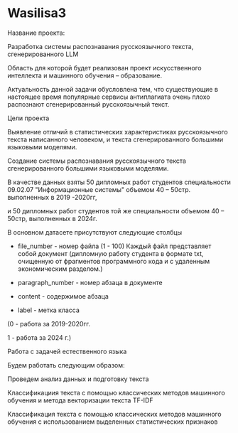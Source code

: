 # Wasilisa3

Название проекта:

Разработка системы распознавания русскоязычного текста, сгенерированного LLM

Область для которой будет реализован проект искусственного интеллекта и машинного обучения – образование.

Актуальность данной задачи обусловлена тем, что существующие в настоящее время популярные сервисы антиплагиата очень плохо распознают сгенерированный русскоязычный текст.

Цели проекта

Выявление отличий в статистических характеристиках русскоязычного текста написанного человеком, и текста сгенерированного большими языковыми моделями.

Создание системы распознавания русскоязычного текста сгенерированного большими языковыми моделями.

В качестве данных взяты 50 дипломных работ студентов специальности 09.02.07 "Информационные системы" объемом 40 – 50стр. выполненных в 2019 -2020гг,

и 50 дипломных работ студентов той же специальности объемом 40 – 50стр, выполненных в 2024г.

В основном датасете присутствуют следующие столбцы

- file_number - номер файла (1 - 100) 
Каждый файл представляет собой документ (дипломную работу студента в формате txt, очищенную от фрагментов программного кода и с удаленным экономическим разделом.)

- paragraph_number - номер абзаца в документе

- content - содержимое абзаца

- label - метка класса

(0 - работа за 2019-2020гг.

1 - работа за 2024 г.)

Работа с задачей естественного языка

Будем работать следующим образом:

Проведем анализ данных и подготовку текста

Классификациия текста с помощью классических методов машинного обучения и метода векторизации текста TF-IDF

Классификация текста с помощью классических методов машинного обучения с использованием выделенных статистических признаков
